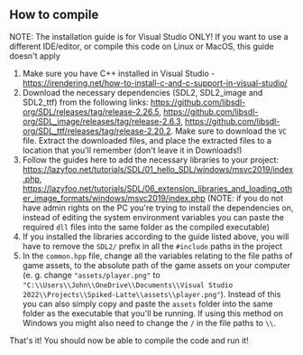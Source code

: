 ## How to compile
NOTE: The installation guide is for Visual Studio ONLY! If you want to use a different IDE/editor, or compile this code on Linux or MacOS, this guide doesn't apply

 1. Make sure you have C++ installed in Visual Studio - https://irendering.net/how-to-install-c-and-c-support-in-visual-studio/
 2. Download the necessary dependencies (SDL2, SDL2_image and SDL2_ttf) from the following links: https://github.com/libsdl-org/SDL/releases/tag/release-2.26.5, https://github.com/libsdl-org/SDL_image/releases/tag/release-2.6.3, https://github.com/libsdl-org/SDL_ttf/releases/tag/release-2.20.2. Make sure to download the `VC` file. Extract the downloaded files, and place the extracted files to a location that you'll remember (don't leave it in Downloads!)
 3. Follow the guides here to add the necessary libraries to your project: https://lazyfoo.net/tutorials/SDL/01_hello_SDL/windows/msvc2019/index.php, https://lazyfoo.net/tutorials/SDL/06_extension_libraries_and_loading_other_image_formats/windows/msvc2019/index.php (NOTE: if you do not have admin rights on the PC you're trying to install the dependencies on, instead of editing the system environment variables you can paste the required `dll` files into the same folder as the compiled executable)
 5. If you installed the libraries according to the guide listed above, you will have to remove the `SDL2/` prefix in all the `#include` paths in the project
 6. In the `common.hpp` file, change all the variables relating to the file paths of game assets, to the absolute path of the game assets on your computer (e. g. change `"assets/player.png"` to `"C:\\Users\\John\\OneDrive\\Documents\\Visual Studio 2022\\Projects\\Spiked-Latte\\assets\\player.png"`). Instead of this you can also simply copy and paste the `assets` folder into the same folder as the executable that you'll be running. If using this method on Windows you might also need to change the `/` in the file paths to `\\`.

That's it! You should now be able to compile the code and run it!
